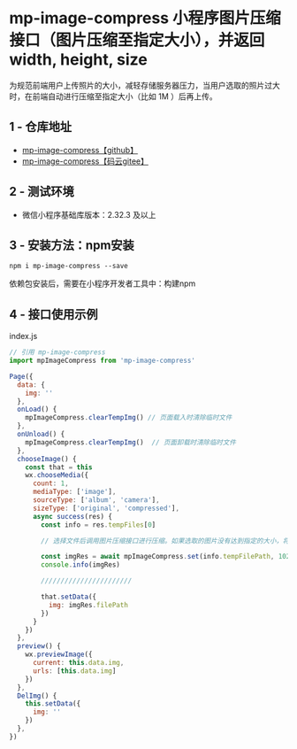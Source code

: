 # mp-image-compress 小程序图片压缩接口（图片压缩至指定大小），并返回 width, height, size 

为规范前端用户上传照片的大小，减轻存储服务器压力，当用户选取的照片过大时，在前端自动进行压缩至指定大小（比如 1M ）后再上传。

## 1 - 仓库地址
-  [mp-image-compress【github】](https://github.com/DoctorWei/mp-image-compress)
-  [mp-image-compress【码云gitee】](https://gitee.com/WeiDoctor/mp-image-compress)

## 2 - 测试环境
- 微信小程序基础库版本：2.32.3 及以上

## 3 - 安装方法：npm安装

```
npm i mp-image-compress --save
```
依赖包安装后，需要在小程序开发者工具中：构建npm

## 4 - 接口使用示例

index.js
```js
// 引用 mp-image-compress
import mpImageCompress from 'mp-image-compress'

Page({
  data: {
    img: ''
  },
  onLoad() {
    mpImageCompress.clearTempImg() // 页面载入时清除临时文件
  },
  onUnload() {
    mpImageCompress.clearTempImg()  // 页面卸载时清除临时文件
  },
  chooseImage() {
    const that = this
    wx.chooseMedia({
      count: 1,
      mediaType: ['image'],
      sourceType: ['album', 'camera'],
      sizeType: ['original', 'compressed'],
      async success(res) {
        const info = res.tempFiles[0]

        // 选择文件后调用图片压缩接口进行压缩。如果选取的图片没有达到指定的大小，将返回原图

        const imgRes = await mpImageCompress.set(info.tempFilePath, 1024) // 1024K
        console.info(imgRes)

        ///////////////////////

        that.setData({
          img: imgRes.filePath
        })
      }
    })
  },
  preview() {
    wx.previewImage({
      current: this.data.img,
      urls: [this.data.img]
    })
  },
  DelImg() {
    this.setData({
      img: ''
    })
  },
})
```